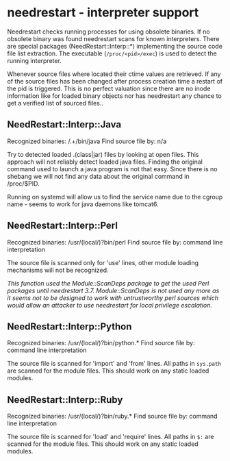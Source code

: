 needrestart - interpreter support
=================================

Needrestart checks running processes for using obsolete binaries. If no
obsolete binary was found needrestart scans for known interpreters.
There are special packages (NeedRestart::Interp::*) implementing the
source code file list extraction. The executable (`/proc/<pid>/exec`) is
used to detect the running interpreter.

Whenever source files where located their ctime values are retrieved. If
any of the source files has been changed after process creation time
a restart of the pid is triggered. This is no perfect valuation since
there are no inode information like for loaded binary objects nor has
needrestart any chance to get a verified list of sourced files..


NeedRestart::Interp::Java
-------------------------

Recognized binaries:	/.+/bin/java
Find source file by:	n/a

Try to detected loaded \.(class|jar) files by looking at open files. This
approach will not reliably detect loaded java files. Finding the original
command used to launch a java program is not that easy. Since there is no
shebang we will not find any data about the original command in /proc/$PID.

Running on systemd will allow us to find the service name due to the
cgroup name - seems to work for java daemons like tomcat6.


NeedRestart::Interp::Perl
-------------------------

Recognized binaries:	/usr/(local/)?bin/perl
Find source file by:	command line interpretation

The source file is scanned only for 'use' lines, other module loading
mechanisms will not be recognized.

*This function used the Module::ScanDeps package to get the used Perl packages
until needrestart 3.7. Module::ScanDeps is not used any more as it seems not
to be designed to work with untrustworthy perl sources which would allow an
attacker to use needrestart for local privilege escalation.*


NeedRestart::Interp::Python
---------------------------

Recognized binaries:	/usr/(local/)?bin/python.*
Find source file by:	command line interpretation

The source file is scanned for 'import' and 'from' lines. All paths in
`sys.path` are scanned for the module files. This should work on any
static loaded modules.


NeedRestart::Interp::Ruby
-------------------------

Recognized binaries:	/usr/(local/)?bin/ruby.*
Find source file by:	command line interpretation

The source file is scanned for 'load' and 'require' lines. All paths in
`$:` are scanned for the module files. This should work on any
static loaded modules.
